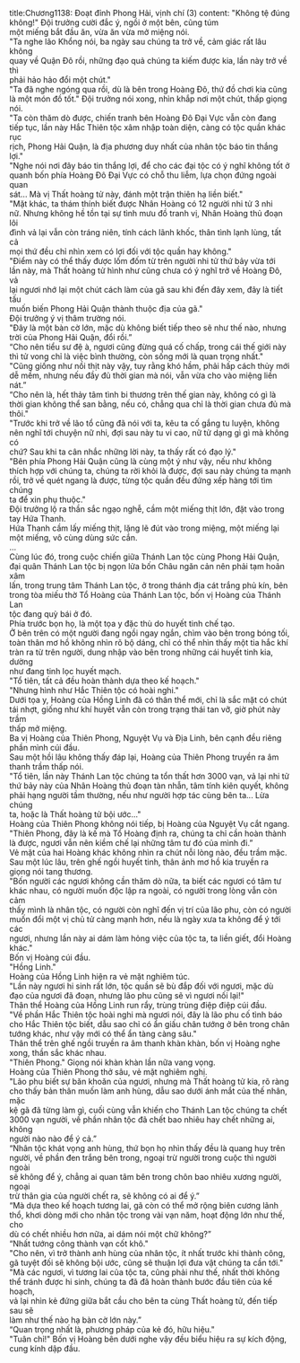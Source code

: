 title:Chương1138: Đoạt đỉnh Phong Hải, vịnh chí (3)
content:
"Không tệ đúng không!" Đội trưởng cười đắc ý, ngồi ở một bên, cũng túm<br>một miếng bắt đầu ăn, vừa ăn vừa mở miệng nói.<br>"Ta nghe lão Khổng nói, ba ngày sau chúng ta trở về, cảm giác rất lâu không<br>quay về Quận Đô rồi, những đạo quả chúng ta kiếm được kia, lần này trở về thì<br>phải hảo hảo đổi một chút."<br>"Ta đã nghe ngóng qua rồi, dù là bên trong Hoàng Đô, thứ đồ chơi kia cũng<br>là một món đồ tốt." Đội trưởng nói xong, nhìn khắp nơi một chút, thấp giọng<br>nói.<br>"Ta còn thăm dò được, chiến tranh bên Hoàng Đô Đại Vực vẫn còn đang<br>tiếp tục, lần này Hắc Thiên tộc xâm nhập toàn diện, càng có tộc quần khác rục<br>rịch, Phong Hải Quận, là địa phương duy nhất của nhân tộc báo tin thắng lợi."<br>"Nghe nói nơi đây báo tin thắng lợi, để cho các đại tộc có ý nghĩ không tốt ở<br>quanh bốn phía Hoàng Đô Đại Vực có chỗ thu liễm, lựa chọn đứng ngoài quan<br>sát... Mà vị Thất hoàng tử này, đánh một trận thiên hạ liền biết."<br>"Mặt khác, ta thám thính biết được Nhân Hoàng có 12 người nhi tử 3 nhi<br>nữ. Nhưng không hề tồn tại sự tình mưu đồ tranh vị, Nhân Hoàng thủ đoạn lôi<br>đình vả lại vẫn còn tráng niên, tính cách lãnh khốc, thân tình lạnh lùng, tất cả<br>mọi thứ đều chỉ nhìn xem có lợi đối với tộc quần hay không."<br>"Điểm này có thể thấy được lốm đốm từ trên người nhi tử thứ bảy vừa tới<br>lần này, mà Thất hoàng tử hình như cũng chưa có ý nghĩ trở về Hoàng Đô, vả<br>lại ngươi nhớ lại một chút cách làm của gã sau khi đến đây xem, đây là tiết tấu<br>muốn biến Phong Hải Quận thành thuộc địa của gã."<br>Đội trưởng ý vị thâm trường nói.<br>"Đây là một bàn cờ lớn, mặc dù không biết tiếp theo sẽ như thế nào, nhưng<br>trời của Phong Hải Quận, đổi rồi.”<br>“Cho nên tiểu sư đệ à, ngươi cũng đừng quá cố chấp, trong cái thế giới này<br>thì tử vong chỉ là việc bình thường, còn sống mới là quan trọng nhất."<br>"Cũng giống như nồi thịt này vậy, tuy rằng khó hầm, phải hấp cách thủy mới<br>dễ mềm, nhưng nếu đầy đủ thời gian mà nói, vẫn vừa cho vào miệng liền nát.”<br>“Cho nên là, hết thảy tâm tình bi thương trên thế gian này, không có gì là<br>thời gian không thể san bằng, nếu có, chẳng qua chỉ là thời gian chưa đủ mà<br>thôi."<br>"Trước khi trở về lão tổ cũng đã nói với ta, kêu ta cố gắng tu luyện, không<br>nên nghĩ tới chuyện nữ nhi, đợi sau này tu vi cao, nữ tử dạng gì gì mà không có<br>chứ? Sau khi ta cân nhắc những lời này, ta thấy rất có đạo lý."<br>"Bên phía Phong Hải Quận cũng là cùng một ý như vậy, nếu như không<br>thích hợp với chúng ta, chúng ta rời khỏi là được, đợi sau này chúng ta mạnh<br>rồi, trở về quét ngang là được, từng tộc quần đều đứng xếp hàng tới tìm chúng<br>ta để xin phụ thuộc."<br>Đội trưởng lộ ra thần sắc ngạo nghễ, cầm một miếng thịt lớn, đặt vào trong<br>tay Hứa Thanh.<br>Hứa Thanh cầm lấy miếng thịt, lặng lẽ đút vào trong miệng, một miếng lại<br>một miếng, vô cùng dùng sức cắn.<br>…<br>Cùng lúc đó, trong cuộc chiến giữa Thánh Lan tộc cùng Phong Hải Quận,<br>đại quân Thánh Lan tộc bị ngọn lửa bốn Châu ngăn cản nên phải tạm hoãn xâm<br>lấn, trong trung tâm Thánh Lan tộc, ở trong thánh địa cát trắng phủ kín, bên<br>trong tòa miếu thờ Tổ Hoàng của Thánh Lan tộc, bốn vị Hoàng của Thánh Lan<br>tộc đang quỳ bái ở đó.<br>Phía trước bọn họ, là một tọa y đặc thù do huyết tinh chế tạo.<br>Ở bên trên có một người đang ngồi ngay ngắn, chìm vào bên trong bóng tối,<br>toàn thân mơ hồ không nhìn rõ bộ dáng, chỉ có thể nhìn thấy một tia hắc khí<br>tràn ra từ trên người, dung nhập vào bên trong những cái huyết tinh kia, dường<br>như đang tinh lọc huyết mạch.<br>"Tổ tiên, tất cả đều hoàn thành dựa theo kế hoạch."<br>"Nhưng hình như Hắc Thiên tộc có hoài nghi."<br>Dưới tọa y, Hoàng của Hồng Linh đã có thân thể mới, chỉ là sắc mặt có chút<br>tái nhợt, giống như khí huyết vẫn còn trong trạng thái tan vỡ, giờ phút này trầm<br>thấp mở miệng.<br>Ba vị Hoàng của Thiên Phong, Nguyệt Vụ và Địa Linh, bên cạnh đều riêng<br>phần mình cúi đầu.<br>Sau một hồi lâu không thấy đáp lại, Hoàng của Thiên Phong truyền ra âm<br>thanh trầm thấp nói.<br>"Tổ tiên, lần này Thánh Lan tộc chúng ta tổn thất hơn 3000 vạn, vả lại nhi tử<br>thứ bảy này của Nhân Hoàng thủ đoạn tàn nhẫn, tâm tính kiên quyết, không<br>phải hạng người tầm thường, nếu như người hợp tác cùng bên ta... Lừa chúng<br>ta, hoặc là Thất hoàng tử bội ước..."<br>Hoàng của Thiên Phong không nói tiếp, bị Hoàng của Nguyệt Vụ cắt ngang.<br>"Thiên Phong, đây là kế mà Tổ Hoàng định ra, chúng ta chỉ cần hoàn thành<br>là được, ngươi vẫn nên kiềm chế lại những tâm tư đó của mình đi.”<br>Vẻ mặt của hai Hoàng khác không nhìn ra chút nỗi lòng nào, đều trầm mặc.<br>Sau một lúc lâu, trên ghế ngồi huyết tinh, thân ảnh mơ hồ kia truyền ra<br>giọng nói tang thương.<br>"Bốn người các ngươi không cần thăm dò nữa, ta biết các ngươi có tâm tư<br>khác nhau, có người muốn độc lập ra ngoài, có người trong lòng vẫn còn cảm<br>thấy mình là nhân tộc, có người còn nghĩ đến vị trí của lão phu, còn có người<br>muốn đổi một vị chủ tử càng mạnh hơn, nếu là ngày xưa ta không để ý tới các<br>ngươi, nhưng lần này ai dám làm hỏng việc của tộc ta, ta liền giết, đổi Hoàng<br>khác."<br>Bốn vị Hoàng cúi đầu.<br>"Hồng Linh."<br>Hoàng của Hồng Linh hiện ra vẻ mặt nghiêm túc.<br>"Lần này ngươi hi sinh rất lớn, tộc quần sẽ bù đắp đối với ngươi, mặc dù<br>đạo của ngươi đã đoạn, nhưng lão phu cũng sẽ vì ngươi nối lại!"<br>Thân thể Hoàng của Hồng Linh run rẩy, trùng trùng điệp điệp cúi đầu.<br>"Về phần Hắc Thiên tộc hoài nghi mà ngươi nói, đây là lão phu cố tình báo<br>cho Hắc Thiên tộc biết, dẫu sao chỉ có ẩn giấu chân tướng ở bên trong chân<br>tướng khác, như vậy mới có thể ẩn tàng càng sâu."<br>Thân thể trên ghế ngồi truyền ra âm thanh khàn khàn, bốn vị Hoàng nghe<br>xong, thần sắc khác nhau.<br>"Thiên Phong." Giọng nói khàn khàn lần nữa vang vọng.<br>Hoàng của Thiên Phong thở sâu, vẻ mặt nghiêm nghị.<br>"Lão phu biết sự băn khoăn của ngươi, nhưng mà Thất hoàng tử kia, rõ ràng<br>cho thấy bản thân muốn làm anh hùng, dẫu sao dưới ánh mắt của thế nhân, mặc<br>kệ gã đã từng làm gì, cuối cùng vẫn khiến cho Thánh Lan tộc chúng ta chết<br>3000 vạn người, về phần nhân tộc đã chết bao nhiêu hay chết những ai, không<br>người nào nào để ý cả.”<br>“Nhân tộc khát vọng anh hùng, thứ bọn họ nhìn thấy đều là quang huy trên<br>người, về phần đen trắng bên trong, ngoại trừ người trong cuộc thì người ngoài<br>sẽ không để ý, chẳng ai quan tâm bên trong chôn bao nhiêu xương người, ngoại<br>trừ thân gia của người chết ra, sẽ không có ai để ý.”<br>“Mà dựa theo kế hoạch tương lai, gã còn có thể mở rộng biên cương lãnh<br>thổ, khơi dòng mới cho nhân tộc trong vài vạn năm, hoạt động lớn như thế, cho<br>dù có chết nhiều hơn nữa, ai dám nói một chữ không?”<br>“Nhất tướng công thành vạn cốt khô."<br>"Cho nên, vì trở thành anh hùng của nhân tộc, ít nhất trước khi thành công,<br>gã tuyệt đối sẽ không bội ước, cũng sẽ thuận lợi đưa vật chúng ta cần tới."<br>"Mà các ngươi, vì tương lai của tộc ta, cũng phải như thế, nhất thời không<br>thể tránh được hi sinh, chúng ta đã đã hoàn thành bước đầu tiên của kế hoạch,<br>vả lại nhìn kẻ đứng giữa bắt cầu cho bên ta cùng Thất hoàng tử, đến tiếp sau sẽ<br>làm như thế nào hạ bàn cờ lớn này.”<br>“Quan trọng nhất là, phương pháp của kẻ đó, hữu hiệu."<br>"Tuân chỉ!" Bốn vị Hoàng bên dưới nghe vậy đều biểu hiệu ra sự kích động,<br>cung kính dập đầu.